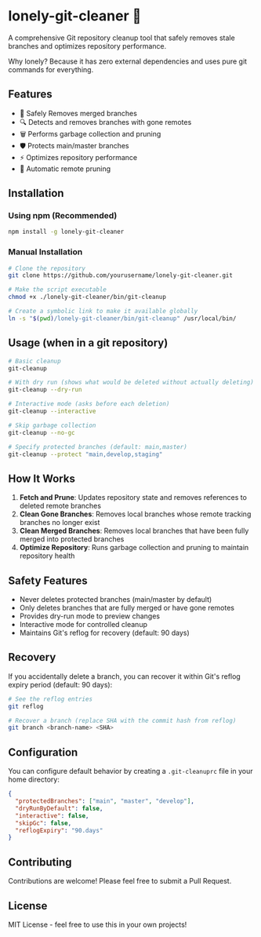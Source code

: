 # lonely-git-cleaner 🧹

A comprehensive Git repository cleanup tool that safely removes stale branches and optimizes repository
performance.

Why lonely? Because it has zero external dependencies and uses pure git commands for everything.

## Features

- 🧼 Safely Removes merged branches
- 🔍 Detects and removes branches with gone remotes
- 🗑️ Performs garbage collection and pruning
- 🛡️ Protects main/master branches
- ⚡ Optimizes repository performance
- 🔄 Automatic remote pruning

## Installation

### Using npm (Recommended)

```bash
npm install -g lonely-git-cleaner
```

### Manual Installation

```bash
# Clone the repository
git clone https://github.com/yourusername/lonely-git-cleaner.git

# Make the script executable
chmod +x ./lonely-git-cleaner/bin/git-cleanup

# Create a symbolic link to make it available globally
ln -s "$(pwd)/lonely-git-cleaner/bin/git-cleanup" /usr/local/bin/
```

## Usage (when in a git repository)

```bash
# Basic cleanup
git-cleanup

# With dry run (shows what would be deleted without actually deleting)
git-cleanup --dry-run

# Interactive mode (asks before each deletion)
git-cleanup --interactive

# Skip garbage collection
git-cleanup --no-gc

# Specify protected branches (default: main,master)
git-cleanup --protect "main,develop,staging"
```

## How It Works

1. **Fetch and Prune**: Updates repository state and removes references to deleted remote branches
2. **Clean Gone Branches**: Removes local branches whose remote tracking branches no longer exist
3. **Clean Merged Branches**: Removes local branches that have been fully merged into protected branches
4. **Optimize Repository**: Runs garbage collection and pruning to maintain repository health

## Safety Features

- Never deletes protected branches (main/master by default)
- Only deletes branches that are fully merged or have gone remotes
- Provides dry-run mode to preview changes
- Interactive mode for controlled cleanup
- Maintains Git's reflog for recovery (default: 90 days)

## Recovery

If you accidentally delete a branch, you can recover it within Git's reflog expiry period
(default: 90 days):

```bash
# See the reflog entries
git reflog

# Recover a branch (replace SHA with the commit hash from reflog)
git branch <branch-name> <SHA>
```

## Configuration

You can configure default behavior by creating a `.git-cleanuprc` file in your home directory:

```json
{
  "protectedBranches": ["main", "master", "develop"],
  "dryRunByDefault": false,
  "interactive": false,
  "skipGc": false,
  "reflogExpiry": "90.days"
}
```

## Contributing

Contributions are welcome! Please feel free to submit a Pull Request.

## License

MIT License - feel free to use this in your own projects!
